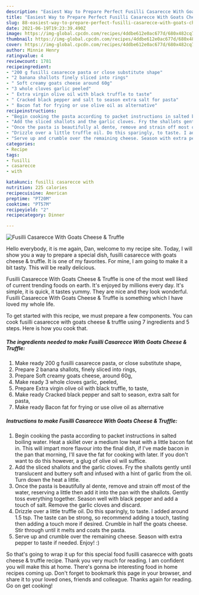 ```yaml
---
description: "Easiest Way to Prepare Perfect Fusilli Casarecce With Goats Cheese &amp;amp; Truffle"
title: "Easiest Way to Prepare Perfect Fusilli Casarecce With Goats Cheese &amp;amp; Truffle"
slug: 88-easiest-way-to-prepare-perfect-fusilli-casarecce-with-goats-cheese-and-amp-truffle
date: 2021-06-19T19:23:39.490Z
image: https://img-global.cpcdn.com/recipes/4ddbe612e0ac677d/680x482cq70/fusilli-casarecce-with-goats-cheese-truffle-recipe-main-photo.jpg
thumbnail: https://img-global.cpcdn.com/recipes/4ddbe612e0ac677d/680x482cq70/fusilli-casarecce-with-goats-cheese-truffle-recipe-main-photo.jpg
cover: https://img-global.cpcdn.com/recipes/4ddbe612e0ac677d/680x482cq70/fusilli-casarecce-with-goats-cheese-truffle-recipe-main-photo.jpg
author: Minnie Henry
ratingvalue: 4
reviewcount: 1781
recipeingredient:
- "200 g fusilli casarecce pasta or close substitute shape"
- "2 banana shallots finely sliced into rings"
- " Soft creamy goats cheese around 60g"
- "3 whole cloves garlic peeled"
- " Extra virgin olive oil with black truffle to taste"
- " Cracked black pepper and salt to season extra salt for pasta"
- " Bacon fat for frying or use olive oil as alternative"
recipeinstructions:
- "Begin cooking the pasta according to packet instructions in salted boiling water. Heat a skillet over a medium low heat with a little bacon fat in. This will impart more flavour into the final dish, if I&#39;ve made bacon in the pan that morning, I&#39;ll save the fat for cooking with later. If you don&#39;t want to do this however, a glug of olive oil will suffice."
- "Add the sliced shallots and the garlic cloves. Fry the shallots gently until translucent and buttery soft and infused with a hint of garlic from the oil. Turn down the heat a little."
- "Once the pasta is beautifully al dente, remove and strain off most of the water, reserving a little then add it into the pan with the shallots. Gently toss everything together. Season well with black pepper and add a touch of salt. Remove the garlic cloves and discard."
- "Drizzle over a little truffle oil. Do this sparingly, to taste. I added around 1.5 tsp. The taste can be strong, so recommend adding a touch, tasting then adding a touch more if desired. Crumble in half the goats cheese. Stir through until it melts and coats the pasta."
- "Serve up and crumble over the remaining cheese. Season with extra pepper to taste if needed. Enjoy! :)"
categories:
- Recipe
tags:
- fusilli
- casarecce
- with

katakunci: fusilli casarecce with 
nutrition: 225 calories
recipecuisine: American
preptime: "PT20M"
cooktime: "PT57M"
recipeyield: "2"
recipecategory: Dinner

---
```



![Fusilli Casarecce With Goats Cheese &amp; Truffle](https://img-global.cpcdn.com/recipes/4ddbe612e0ac677d/680x482cq70/fusilli-casarecce-with-goats-cheese-truffle-recipe-main-photo.jpg)

Hello everybody, it is me again, Dan, welcome to my recipe site. Today, I will show you a way to prepare a special dish, fusilli casarecce with goats cheese &amp; truffle. It is one of my favorites. For mine, I am going to make it a bit tasty. This will be really delicious.



Fusilli Casarecce With Goats Cheese &amp; Truffle is one of the most well liked of current trending foods on earth. It's enjoyed by millions every day. It's simple, it is quick, it tastes yummy. They are nice and they look wonderful. Fusilli Casarecce With Goats Cheese &amp; Truffle is something which I have loved my whole life.


To get started with this recipe, we must prepare a few components. You can cook fusilli casarecce with goats cheese &amp; truffle using 7 ingredients and 5 steps. Here is how you cook that.

<!--inarticleads1-->

##### The ingredients needed to make Fusilli Casarecce With Goats Cheese &amp; Truffle:

1. Make ready 200 g fusilli casarecce pasta, or close substitute shape,
1. Prepare 2 banana shallots, finely sliced into rings,
1. Prepare  Soft creamy goats cheese, around 60g,
1. Make ready 3 whole cloves garlic, peeled,
1. Prepare  Extra virgin olive oil with black truffle, to taste,
1. Make ready  Cracked black pepper and salt to season, extra salt for pasta,
1. Make ready  Bacon fat for frying or use olive oil as alternative




<!--inarticleads2-->

##### Instructions to make Fusilli Casarecce With Goats Cheese &amp; Truffle:

1. Begin cooking the pasta according to packet instructions in salted boiling water. Heat a skillet over a medium low heat with a little bacon fat in. This will impart more flavour into the final dish, if I&#39;ve made bacon in the pan that morning, I&#39;ll save the fat for cooking with later. If you don&#39;t want to do this however, a glug of olive oil will suffice.
1. Add the sliced shallots and the garlic cloves. Fry the shallots gently until translucent and buttery soft and infused with a hint of garlic from the oil. Turn down the heat a little.
1. Once the pasta is beautifully al dente, remove and strain off most of the water, reserving a little then add it into the pan with the shallots. Gently toss everything together. Season well with black pepper and add a touch of salt. Remove the garlic cloves and discard.
1. Drizzle over a little truffle oil. Do this sparingly, to taste. I added around 1.5 tsp. The taste can be strong, so recommend adding a touch, tasting then adding a touch more if desired. Crumble in half the goats cheese. Stir through until it melts and coats the pasta.
1. Serve up and crumble over the remaining cheese. Season with extra pepper to taste if needed. Enjoy! :)




So that's going to wrap it up for this special food fusilli casarecce with goats cheese &amp; truffle recipe. Thank you very much for reading. I am confident you will make this at home. There's gonna be interesting food in home recipes coming up. Don't forget to bookmark this page in your browser, and share it to your loved ones, friends and colleague. Thanks again for reading. Go on get cooking!
